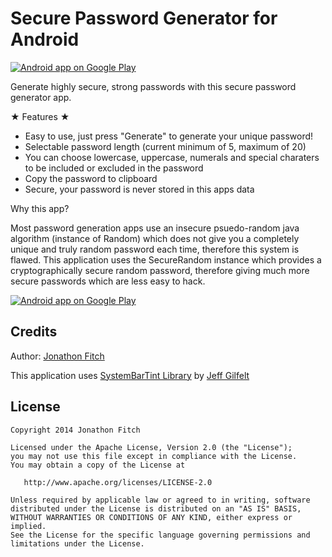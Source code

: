 Secure Password Generator for Android
===================================

<a href="https://play.google.com/store/apps/details?id=com.jonny.passwordgenerator" target="_blank">
	<img alt="Android app on Google Play" src="https://raw.github.com/JonnyXDA/SecurePasswordGenerator/master/screenshot.png" />
</a>

Generate highly secure, strong passwords with this secure password generator app.

★ Features ★
 - Easy to use, just press "Generate" to generate your unique password!
 - Selectable password length (current minimum of 5, maximum of 20)
 - You can choose lowercase, uppercase, numerals and special charaters to be included or excluded in the password
 - Copy the password to clipboard
 - Secure, your password is never stored in this apps data

Why this app?

Most password generation apps use an insecure psuedo-random java algorithm (instance of Random) which does not give you a completely unique and truly random password each time, therefore this system is flawed.
This application uses the SecureRandom instance which provides a cryptographically secure random password, therefore giving much more secure passwords which are less easy to hack.

<a href="https://play.google.com/store/apps/details?id=com.jonny.passwordgenerator">
	<img alt="Android app on Google Play" src="https://developer.android.com/images/brand/en_app_rgb_wo_60.png" />
</a>

Credits
-------

Author: [Jonathon Fitch](https://github.com/JonnyXDA)

This application uses [SystemBarTint Library](https://github.com/jgilfelt/SystemBarTint/) by [Jeff Gilfelt](https://github.com/jgilfelt)

License
-------

    Copyright 2014 Jonathon Fitch

    Licensed under the Apache License, Version 2.0 (the "License");
    you may not use this file except in compliance with the License.
    You may obtain a copy of the License at

       http://www.apache.org/licenses/LICENSE-2.0

    Unless required by applicable law or agreed to in writing, software
    distributed under the License is distributed on an "AS IS" BASIS,
    WITHOUT WARRANTIES OR CONDITIONS OF ANY KIND, either express or implied.
    See the License for the specific language governing permissions and
    limitations under the License.